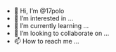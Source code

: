 - 👋 Hi, I’m @17polo
- 👀 I’m interested in ...
- 🌱 I’m currently learning ...
- 💞️ I’m looking to collaborate on ...
- 📫 How to reach me ...

<!---
17polo/17polo is a ✨ special ✨ repository because its `README.md` (this file) appears on your GitHub profile.
You can click the Preview link to take a look at your changes.
--->
